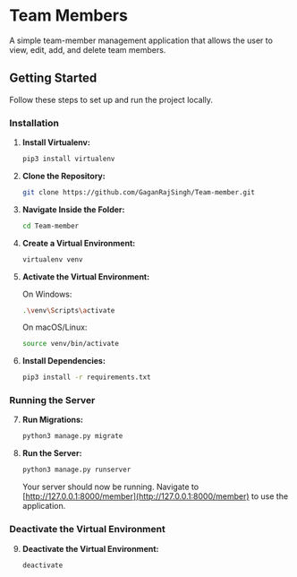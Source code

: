 # Team Members

A simple team-member management application that allows the user to view, edit, add, and delete team members.

## Getting Started

Follow these steps to set up and run the project locally.

### Installation

1. **Install Virtualenv:**

    ```bash
    pip3 install virtualenv
    ```

2. **Clone the Repository:**

    ```bash
    git clone https://github.com/GaganRajSingh/Team-member.git
    ```

3. **Navigate Inside the Folder:**

    ```bash
    cd Team-member
    ```

4. **Create a Virtual Environment:**

    ```bash
    virtualenv venv
    ```

5. **Activate the Virtual Environment:**

    On Windows:

    ```bash
    .\venv\Scripts\activate
    ```

    On macOS/Linux:

    ```bash
    source venv/bin/activate
    ```

6. **Install Dependencies:**

    ```bash
    pip3 install -r requirements.txt
    ```

### Running the Server

7. **Run Migrations:**
    
    ```bash
    python3 manage.py migrate
    ```

8. **Run the Server:**

    ```bash
    python3 manage.py runserver
    ```

    Your server should now be running. Navigate to [http://127.0.0.1:8000/member](http://127.0.0.1:8000/member) to use the application.

### Deactivate the Virtual Environment

9. **Deactivate the Virtual Environment:**

    ```bash
    deactivate
    ```
